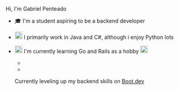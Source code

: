 Hi, I'm Gabriel Penteado  

- 🎓 I'm a student aspiring to be a backend developer  
- <img src="https://slackmojis.com/emojis/64616-java3/download" width="20"/> I primarily work in Java and C#, although i enjoy Python lots
- <img src="https://slackmojis.com/emojis/291-golang/download" width="20"/> I'm currently learning Go and Rails as a hobby <img src="https://slackmojis.com/emojis/4415-ruby_on_rails/download" width="20"/>

  -
  -
  Currently leveling up my backend skills on [Boot.dev](https://www.boot.dev/u/penteadogabriel)

<!--
**Gabriel-Penteadoo/Gabriel-Penteadoo** is a ✨ _special_ ✨ repository because its `README.md` (this file) appears on your GitHub profile.

Here are some ideas to get you started:

- 🔭 I’m currently working on ...
- 🌱 I’m currently learning ...
- 👯 I’m looking to collaborate on ...
- 🤔 I’m looking for help with ...
- 💬 Ask me about ...
- 📫 How to reach me: ...
- 😄 Pronouns: ...
- ⚡ Fun fact: ...
-->
